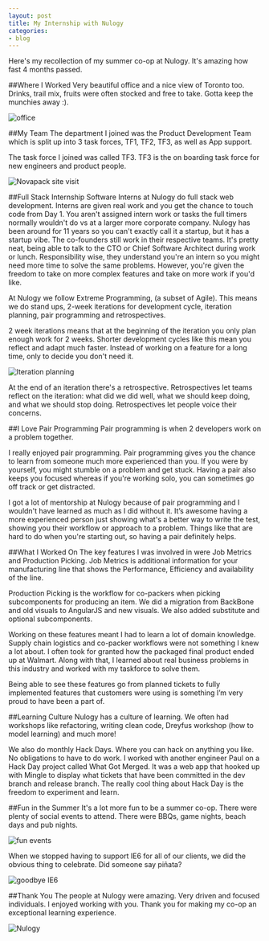 ```yaml
---
layout: post
title: My Internship with Nulogy
categories:
- blog
---
```


Here's my recollection of my summer co-op at Nulogy. It's amazing how fast 4 months passed.

##Where I Worked
Very beautiful office and a nice view of Toronto too. Drinks, trail mix, fruits were often stocked and free to take. Gotta keep the munchies away :).

![office](https://www.dropbox.com/s/f0aj9j6a2ve8dds/office.jpg?dl=1)

##My Team
The department I joined was the Product Development Team which is split up into 3 task forces, TF1, TF2, TF3, as well as App support.

The task force I joined was called TF3. TF3 is the on boarding task force for new engineers and product people.

![Novapack site visit](https://www.dropbox.com/s/sqj7dzv8uunlqkn/novapack-site-visit.jpg?dl=1)

##Full Stack Internship
Software Interns at Nulogy do full stack web development. Interns are given real work and you get the chance to touch code from Day 1. You aren't assigned intern work or tasks the full timers normally wouldn't do vs at a larger more corporate company. Nulogy has been around for 11 years so you can't exactly call it a startup, but it has a startup vibe. The co-founders still work in their respective teams. It's pretty neat, being able to talk to the CTO or Chief Software Architect during work or lunch. Responsibility wise, they understand you're an intern so you might need more time to solve the same problems. However, you're given the freedom to take on more complex features and take on more work if you'd like.

At Nulogy we follow Extreme Programming, (a subset of Agile). This means we do stand ups, 2-week iterations for development cycle, iteration planning, pair programming and retrospectives.

2 week iterations means that at the beginning of the iteration you only plan enough work for 2 weeks. Shorter development cycles like this mean you reflect and adapt much faster. Instead of working on a feature for a long time, only to decide you don't need it.

![Iteration planning](https://www.dropbox.com/s/c0314rseip6kwsr/iteration_planning.jpg?dl=1)

At the end of an iteration there's a retrospective. Retrospectives let teams reflect on the iteration: what did we did well, what we should keep doing, and what we should stop doing. Retrospectives let people voice their concerns.

##I Love Pair Programming
Pair programming is when 2 developers work on a problem together. 

I really enjoyed pair programming. Pair programming gives you the chance to learn from someone much more experienced than you. If you were by yourself, you might stumble on a problem and get stuck. Having a pair also keeps you focused whereas if you're working solo, you can sometimes go off track or get distracted.

I got a lot of mentorship at Nulogy because of pair programming and I wouldn't have learned as much as I did without it. It’s awesome having a more experienced person just showing what's a better way to write the test, showing you their workflow or approach to a problem. Things like that are hard to do when you're starting out, so having a pair definitely helps.

##What I Worked On
The key features I was involved in were Job Metrics and Production Picking. Job Metrics is additional information for your manufacturing line that shows the Performance, Efficiency and availability of the line.

Production Picking is the workflow for co-packers when picking subcomponents for producing an item. We did a migration from BackBone and old visuals to AngularJS and new visuals. We also added substitute and optional subcomponents.

Working on these features meant I had to learn a lot of domain knowledge. Supply chain logistics and co-packer workflows were not something I knew a lot about. I often took for granted how the packaged final product ended up at Walmart. Along with that, I learned about real business problems in this industry and worked with my taskforce to solve them.

Being able to see these features go from planned tickets to fully implemented features that customers were using is something I’m very proud to have been a part of.

##Learning Culture
Nulogy has a culture of learning. We often had workshops like refactoring, writing clean code, Dreyfus workshop (how to model learning) and much more!

We also do monthly Hack Days. Where you can hack on anything you like. No obligations to have to do work. I worked with another engineer Paul on a Hack Day project called What Got Merged. It was a web app that hooked up with Mingle to display what tickets that have been committed in the dev branch and release branch. The really cool thing about Hack Day is the freedom to experiment and learn.

##Fun in the Summer
It's a lot more fun to be a summer co-op. There were plenty of social events to attend. There were BBQs, game nights, beach days and pub nights.

![fun events](https://www.dropbox.com/s/jpf1sditz0ijbpg/2-pics.jpg?dl=1)

When we stopped having to support IE6 for all of our clients, we did the obvious thing to celebrate. Did someone say piñata?

![goodbye IE6](https://www.dropbox.com/s/k8j1zctzqi4m404/goodbye_ie6.jpg?dl=1)

##Thank You
The people at Nulogy were amazing. Very driven and focused individuals. I enjoyed working with you. Thank you for making my co-op an exceptional learning experience.

![Nulogy](https://www.dropbox.com/s/hqcxyihoiyxa4ej/nulogy.jpg?dl=1)